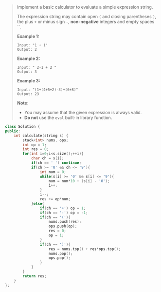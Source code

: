 > Implement a basic calculator to evaluate a simple expression string.
>
> The expression string may contain open `(` and closing parentheses `)`, the plus `+` or minus sign `-`, **non-negative** integers and empty spaces ``.
>
> **Example 1:**
>
> ```
> Input: "1 + 1"
> Output: 2
> ```
>
> **Example 2:**
>
> ```
> Input: " 2-1 + 2 "
> Output: 3
> ```
>
> **Example 3:**
>
> ```
> Input: "(1+(4+5+2)-3)+(6+8)"
> Output: 23
> ```
>
> **Note:**
>
> - You may assume that the given expression is always valid.
> - **Do not** use the `eval` built-in library function.

```cpp
class Solution {
public:
    int calculate(string s) {
        stack<int> nums, ops;
        int op = 1;
        int res = 0;
        for(int i=0;i<s.size();++i){
            char ch = s[i];
            if(ch == ' ') continue;
            if(ch >= '0' && ch <= '9'){
                int num = 0;
                while(s[i] >= '0' && s[i] <= '9'){
                    num = num*10 + (s[i] - '0');
                    i++;
                }
                i--;
                res += op*num;
            }else{
                if(ch == '+') op = 1;
                if(ch == '-') op = -1;
                if(ch == '('){
                    nums.push(res);
                    ops.push(op);
                    res = 0;
                    op = 1;
                }
                if(ch == ')'){
                    res = nums.top() + res*ops.top();
                    nums.pop();
                    ops.pop();
                }
            }
        }
        return res;
    }
};
```

